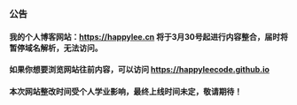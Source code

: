 ###  公告
####  我的个人博客网站：https://happylee.cn 将于3月30号起进行内容整合，届时将暂停域名解析，无法访问。
####  如果你想要浏览网站往前内容，可以访问 https://happyleecode.github.io
####  本次网站整改时间受个人学业影响，最终上线时间未定，敬请期待！

<!--
**HappyLeeCode/HappyLeeCode** is a ✨ _special_ ✨ repository because its `README.md` (this file) appears on your GitHub profile.

Here are some ideas to get you started:

- 🔭 I’m currently working on ...
- 🌱 I’m currently learning ...
- 👯 I’m looking to collaborate on ...
- 🤔 I’m looking for help with ...
- 💬 Ask me about ...
- 📫 How to reach me: ...
- 😄 Pronouns: ...
- ⚡ Fun fact: ...
-->
